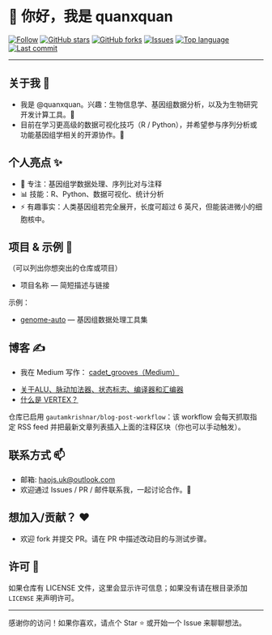 # 👋 你好，我是 quanxquan

<!-- Badges -->
[![Follow](https://img.shields.io/github/followers/quanxquan?label=Follow&style=social)](https://github.com/quanxquan)
[![GitHub stars](https://img.shields.io/github/stars/quanxquan/quanxquan?style=flat-square)](https://github.com/quanxquan/quanxquan/stargazers)
[![GitHub forks](https://img.shields.io/github/forks/quanxquan/quanxquan?style=flat-square)](https://github.com/quanxquan/quanxquan/network/members)
[![Issues](https://img.shields.io/github/issues/quanxquan/quanxquan?style=flat-square)](https://github.com/quanxquan/quanxquan/issues)
[![Top language](https://img.shields.io/github/languages/top/quanxquan/quanxquan?style=flat)](https://github.com/quanxquan/quanxquan)
[![Last commit](https://img.shields.io/github/last-commit/quanxquan/quanxquan?style=flat)](https://github.com/quanxquan/quanxquan/commits/main)

---

## 关于我 🧬

- 我是 @quanxquan。兴趣：生物信息学、基因组数据分析，以及为生物研究开发计算工具。🚀
- 目前在学习更高级的数据可视化技巧（R / Python），并希望参与序列分析或功能基因组学相关的开源协作。🎯

## 个人亮点 ✨

- 🔬 专注：基因组学数据处理、序列比对与注释
- 📊 技能：R、Python、数据可视化、统计分析
- ⚡ 有趣事实：人类基因组若完全展开，长度可超过 6 英尺，但能装进微小的细胞核中。

## 项目 & 示例 🧩

（可以列出你想突出的仓库或项目）

- 项目名称 — 简短描述与链接

示例：

- [genome-auto](https://github.com/quanxquan/genome-auto) — 基因组数据处理工具集

## 博客 ✍️

- 我在 Medium 写作： [cadet_grooves（Medium）](https://medium.com/@cadet_grooves.4v)

<!-- BLOG-POST-LIST:START -->
- [关于ALU、脉动加法器、状态标志、编译器和汇编器](https://medium.com/@cadet_grooves.4v/%E5%85%B3%E4%BA%8Ealu-%E8%84%89%E5%8A%A8%E5%8A%A0%E6%B3%95%E5%99%A8-%E7%8A%B6%E6%80%81%E6%A0%87%E5%BF%97-%E7%BC%96%E8%AF%91%E5%99%A8%E5%92%8C%E6%B1%87%E7%BC%96%E5%99%A8-9eb2f2c1450a?source=rss-9504e4d550e4------2)
- [什么是 VERTEX？](https://medium.com/@cadet_grooves.4v/%E4%BB%80%E4%B9%88%E6%98%AF-vertex-33fc058d2bc4?source=rss-9504e4d550e4------2)
<!-- BLOG-POST-LIST:END -->

仓库已启用 `gautamkrishnar/blog-post-workflow`：该 workflow 会每天抓取指定 RSS feed 并把最新文章列表插入上面的注释区块（你也可以手动触发）。

## 联系方式 📫

- 邮箱: haojs.uk@outlook.com
- 欢迎通过 Issues / PR / 邮件联系我，一起讨论合作。🤝

## 想加入/贡献？ ❤️

- 欢迎 fork 并提交 PR。请在 PR 中描述改动目的与测试步骤。

## 许可 📝

如果仓库有 LICENSE 文件，这里会显示许可信息；如果没有请在根目录添加 `LICENSE` 来声明许可。

---

感谢你的访问！如果你喜欢，请点个 Star ⭐ 或开始一个 Issue 来聊聊想法。
